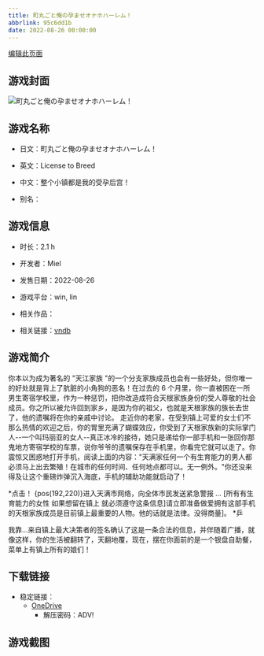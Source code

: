 ```yaml
---
title: 町丸ごと俺の孕ませオナホハーレム！
abbrlink: 95c6dd1b
date: 2022-08-26 00:00:00
---
```

[编辑此页面](https://github.com/ACG-3/ADV3-source/blob/main/source/_posts/games/%E7%94%BA%E4%B8%B8%E3%81%94%E3%81%A8%E4%BF%BA%E3%81%AE%E5%AD%95%E3%81%BE%E3%81%9B%E3%82%AA%E3%83%8A%E3%83%9B%E3%83%8F%E3%83%BC%E3%83%AC%E3%83%A0%EF%BC%81.md)

## 游戏封面

![町丸ごと俺の孕ませオナホハーレム！](https://pan.timero.xyz/onedrive/img_lib_001/%E7%94%BA%E4%B8%B8%E3%81%94%E3%81%A8%E4%BF%BA%E3%81%AE%E5%AD%95%E3%81%BE%E3%81%9B%E3%82%AA%E3%83%8A%E3%83%9B%E3%83%8F%E3%83%BC%E3%83%AC%E3%83%A0%EF%BC%81_cover.avif)


## 游戏名称

- 日文：町丸ごと俺の孕ませオナホハーレム！
- 英文：License to Breed
- 中文：整个小镇都是我的受孕后宫！

- 别名：


## 游戏信息

- 时长：2.1 h
- 开发者：Miel
- 发售日期：2022-08-26
- 游戏平台：win, lin
- 相关作品：

- 相关链接：[vndb](https://vndb.org/v37475)


## 游戏简介

你本以为成为著名的 "天江家族 "的一个分支家族成员也会有一些好处，但你唯一的好处就是背上了肮脏的小角狗的恶名！在过去的 6 个月里，你一直被困在一所男生寄宿学校里，作为一种惩罚，把你改造成符合天根家族身份的受人尊敬的社会成员。你之所以被允许回到家乡，是因为你的祖父，也就是天根家族的族长去世了，他的遗嘱将在你的亲戚中讨论。
走近你的老家，在受到镇上可爱的女士们不那么热情的欢迎之后，你的胃里充满了蝴蝶效应，你受到了天根家族新的实际掌门人--一个叫玛丽亚的女人--真正冰冷的接待，她只是递给你一部手机和一张回你那鬼地方寄宿学校的车票，说你爷爷的遗嘱保存在手机里，你看完它就可以走了。你震惊又困惑地打开手机，阅读上面的内容："天满家任何一个有生育能力的男人都必须马上出去繁殖！在城市的任何时间、任何地点都可以。无一例外。"你还没来得及让这个重磅炸弹沉入海底，手机的辅助功能就启动了！

*点击！
{pos(192,220)}进入天满市网络，向全体市民发送紧急警报
*...*
[所有有生育能力的女性 如果想留在镇上 就必须遵守这条信息]请立即准备做爱拥有这部手机的天根家族成员是目前镇上最重要的人物。他的话就是法律。没得商量]。
*乒

我靠...来自镇上最大决策者的签名确认了这是一条合法的信息，并伴随着广播，就像这样，你的生活被翻转了，天翻地覆，现在，摆在你面前的是一个银盘自助餐，菜单上有镇上所有的娘们！




## 下载链接

- 稳定链接：
    - [OneDrive](https://pan.timero.xyz/onedrive/adv_lib_001/%E7%94%BA%E4%B8%B8%E3%81%94%E3%81%A8%E4%BF%BA%E3%81%AE%E5%AD%95%E3%81%BE%E3%81%9B%E3%82%AA%E3%83%8A%E3%83%9B%E3%83%8F%E3%83%BC%E3%83%AC%E3%83%A0%EF%BC%81)
        - 解压密码：ADV!



## 游戏截图


